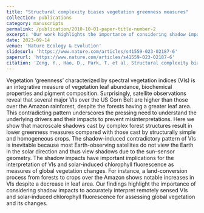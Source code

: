 ```yaml
---
title: "Structural complexity biases vegetation greenness measures"
collection: publications
category: manuscripts
permalink: /publication/2010-10-01-paper-title-number-2
excerpt: 'Our work highlights the importance of considering shadow impacts to accurately interpret remotely sensed VIs and solar-induced chlorophyll fluorescence for assessing global vegetation and its changes.'
date: 2023-09-14
venue: 'Nature Ecology & Evolution'
slidesurl: 'https://www.nature.com/articles/s41559-023-02187-6'
paperurl: 'https://www.nature.com/articles/s41559-023-02187-6'
citation: 'Zeng, Y., Hao, D., Park, T. et al. Structural complexity biases vegetation greenness measures. Nat Ecol Evol 7, 1790–1798 (2023). https://doi.org/10.1038/s41559-023-02187-6'
---
```


Vegetation ‘greenness’ characterized by spectral vegetation indices (VIs) is an integrative measure of vegetation leaf abundance, biochemical properties and pigment composition. Surprisingly, satellite observations reveal that several major VIs over the US Corn Belt are higher than those over the Amazon rainforest, despite the forests having a greater leaf area. This contradicting pattern underscores the pressing need to understand the underlying drivers and their impacts to prevent misinterpretations. Here we show that macroscale shadows cast by complex forest structures result in lower greenness measures compared with those cast by structurally simple and homogeneous crops. The shadow-induced contradictory pattern of VIs is inevitable because most Earth-observing satellites do not view the Earth in the solar direction and thus view shadows due to the sun–sensor geometry. The shadow impacts have important implications for the interpretation of VIs and solar-induced chlorophyll fluorescence as measures of global vegetation changes. For instance, a land-conversion process from forests to crops over the Amazon shows notable increases in VIs despite a decrease in leaf area. Our findings highlight the importance of considering shadow impacts to accurately interpret remotely sensed VIs and solar-induced chlorophyll fluorescence for assessing global vegetation and its changes.
